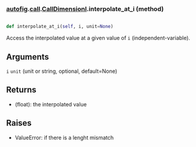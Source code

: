 ### [autofig](autofig.md).[call](autofig.call.md).[CallDimensionI](autofig.call.CallDimensionI.md).interpolate_at_i (method)


```py

def interpolate_at_i(self, i, unit=None)

```



Access the interpolated value at a given value of `i` (independent-variable).

Arguments
-----------
`i`
`unit` (unit or string, optional, default=None)

Returns
-------------
* (float): the interpolated value

Raises
------------
* ValueError: if there is a lenght mismatch

